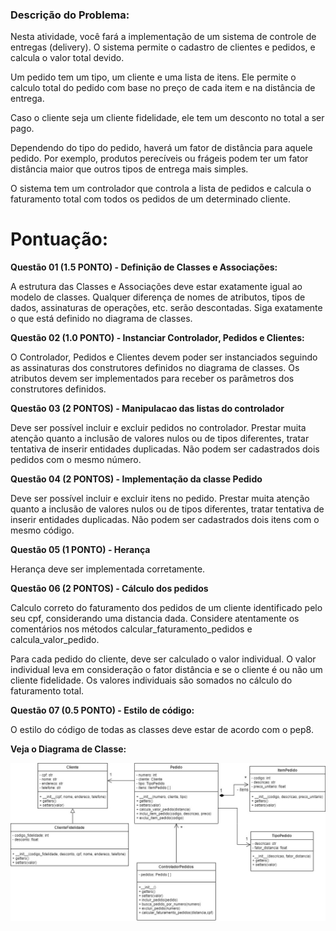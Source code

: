 ### Descrição do Problema:

Nesta atividade, você fará a implementação de um sistema de controle de entregas (delivery). O sistema permite o cadastro de clientes e pedidos, e calcula o valor total devido.

Um pedido tem um tipo, um cliente e uma lista de itens.
Ele permite o calculo total do pedido com base no preço de cada item e na distância de entrega.

Caso o cliente seja um cliente fidelidade, ele tem um desconto no total a ser pago.

Dependendo do tipo do pedido, haverá um fator de distância para aquele pedido. Por exemplo, produtos perecíveis ou frágeis podem ter um fator distância maior que outros tipos de entrega mais simples.

O sistema tem um controlador que controla a lista de pedidos e calcula o faturamento total com todos os pedidos de um determinado cliente.

# Pontuação:
<b> Questão 01 (1.5 PONTO) - Definição de Classes e Associações:</b> 

A estrutura das Classes e Associações deve estar exatamente igual ao modelo de classes. Qualquer diferença de nomes de atributos, tipos de dados, assinaturas de operações, etc. serão descontadas. Siga exatamente o que está definido no diagrama de classes.

<b> Questão 02 (1.0 PONTO) - Instanciar Controlador, Pedidos e Clientes:</b> 

O Controlador, Pedidos e Clientes devem poder ser instanciados seguindo as assinaturas dos construtores definidos no diagrama de classes. Os atributos devem ser implementados para receber os parâmetros dos construtores definidos.

<b> Questão 03 (2 PONTOS) - Manipulacao das listas do controlador </b> 

Deve ser possível incluir e excluir pedidos no controlador. Prestar muita atenção quanto a inclusão de valores nulos ou de tipos diferentes, tratar tentativa de inserir entidades duplicadas. Não podem ser cadastrados dois pedidos com o mesmo número.

<b>  Questão 04 (2 PONTOS) - Implementação da classe Pedido</b> 

Deve ser possível incluir e excluir itens no pedido. Prestar muita atenção quanto a inclusão de valores nulos ou de tipos diferentes, tratar tentativa de inserir entidades duplicadas. Não podem ser cadastrados dois itens com o mesmo código.

<b>  Questão 05 (1 PONTO) - Herança</b> 

Herança deve ser implementada corretamente.

<b>  Questão 06 (2 PONTOS) - Cálculo dos pedidos </b> 

Calculo correto do faturamento dos pedidos de um cliente identificado pelo seu cpf, considerando uma distancia dada. Considere atentamente os comentários nos métodos calcular_faturamento_pedidos e calcula_valor_pedido.

Para cada pedido do cliente, deve ser calculado o valor individual. O valor individual leva em consideração o fator distância e se o cliente é ou não um cliente fidelidade. Os valores individuais são somados no cálculo do faturamento total.

<b>  Questão 07 (0.5 PONTO) - Estilo de código: </b> 

O estilo do código de todas as classes deve estar de acordo com o pep8.

<b>  Veja o Diagrama de Classe: </b> 

<img src="
Diagrama_Prova_2024-1_v2.jpg">


#


